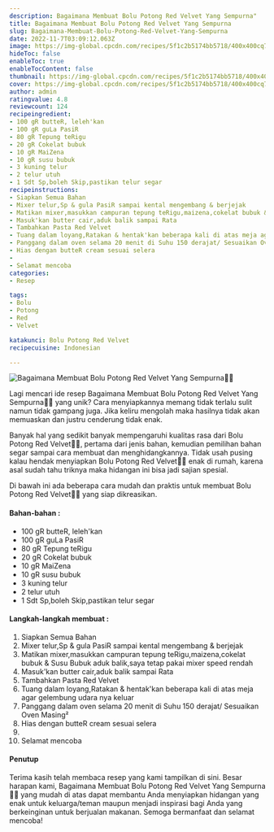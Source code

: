 ```yaml
---
description: Bagaimana Membuat Bolu Potong Red Velvet Yang Sempurna"
title: Bagaimana Membuat Bolu Potong Red Velvet Yang Sempurna
slug: Bagaimana-Membuat-Bolu-Potong-Red-Velvet-Yang-Sempurna
date: 2022-11-7T03:09:12.063Z
image: https://img-global.cpcdn.com/recipes/5f1c2b5174bb5718/400x400cq70/photo.jpg
hideToc: false
enableToc: true
enableTocContent: false
thumbnail: https://img-global.cpcdn.com/recipes/5f1c2b5174bb5718/400x400cq70/photo.jpg
cover: https://img-global.cpcdn.com/recipes/5f1c2b5174bb5718/400x400cq70/photo.jpg
author: admin
ratingvalue: 4.8
reviewcount: 124
recipeingredient:
- 100 gR butteR, leleh'kan
- 100 gR guLa PasiR
- 80 gR Tepung teRigu
- 20 gR Cokelat bubuk
- 10 gR MaiZena
- 10 gR susu bubuk
- 3 kuning telur
- 2 telur utuh
- 1 Sdt Sp,boleh Skip,pastikan telur segar
recipeinstructions:
- Siapkan Semua Bahan
- Mixer telur,Sp & gula PasiR sampai kental mengembang & berjejak
- Matikan mixer,masukkan campuran tepung teRigu,maizena,cokelat bubuk & Susu Bubuk aduk balik,saya tetap pakai mixer speed rendah
- Masuk'kan butter cair,aduk balik sampai Rata
- Tambahkan Pasta Red Velvet
- Tuang dalam loyang,Ratakan & hentak'kan beberapa kali di atas meja agar gelembung udara nya keluar
- Panggang dalam oven selama 20 menit di Suhu 150 derajat/ Sesuaikan Oven Masing²
- Hias dengan butteR cream sesuai selera
- 
- Selamat mencoba
categories:
- Resep

tags:
- Bolu
- Potong
- Red
- Velvet

katakunci: Bolu Potong Red Velvet
recipecuisine: Indonesian

---
```


![Bagaimana Membuat Bolu Potong Red Velvet Yang Sempurna👩‍🍳](https://img-global.cpcdn.com/recipes/5f1c2b5174bb5718/400x400cq70/photo.jpg)

Lagi mencari ide resep Bagaimana Membuat Bolu Potong Red Velvet Yang Sempurna👩‍🍳 yang unik? Cara menyiapkannya memang tidak terlalu sulit namun tidak gampang juga. Jika keliru mengolah maka hasilnya tidak akan memuaskan dan justru cenderung tidak enak.

Banyak hal yang sedikit banyak mempengaruhi kualitas rasa dari Bolu Potong Red Velvet👩‍🍳, pertama dari jenis bahan, kemudian pemilihan bahan segar sampai cara membuat dan menghidangkannya. Tidak usah pusing kalau hendak menyiapkan Bolu Potong Red Velvet👩‍🍳 enak di rumah, karena asal sudah tahu triknya maka hidangan ini bisa jadi sajian spesial.

Di bawah ini ada beberapa cara mudah dan praktis untuk membuat Bolu Potong Red Velvet👩‍🍳 yang siap dikreasikan.

<!--inarticleads1-->

#### Bahan-bahan :

- 100 gR butteR, leleh'kan
- 100 gR guLa PasiR
- 80 gR Tepung teRigu
- 20 gR Cokelat bubuk
- 10 gR MaiZena
- 10 gR susu bubuk
- 3 kuning telur
- 2 telur utuh
- 1 Sdt Sp,boleh Skip,pastikan telur segar

<!--inarticleads2-->

#### Langkah-langkah membuat :

1. Siapkan Semua Bahan
1. Mixer telur,Sp & gula PasiR sampai kental mengembang & berjejak
1. Matikan mixer,masukkan campuran tepung teRigu,maizena,cokelat bubuk & Susu Bubuk aduk balik,saya tetap pakai mixer speed rendah
1. Masuk'kan butter cair,aduk balik sampai Rata
1. Tambahkan Pasta Red Velvet
1. Tuang dalam loyang,Ratakan & hentak'kan beberapa kali di atas meja agar gelembung udara nya keluar
1. Panggang dalam oven selama 20 menit di Suhu 150 derajat/ Sesuaikan Oven Masing²
1. Hias dengan butteR cream sesuai selera
1. 
1. Selamat mencoba

#### Penutup

Terima kasih telah membaca resep yang kami tampilkan di sini. Besar harapan kami, Bagaimana Membuat Bolu Potong Red Velvet Yang Sempurna👩‍🍳 yang mudah di atas dapat membantu Anda menyiapkan hidangan yang enak untuk keluarga/teman maupun menjadi inspirasi bagi Anda yang berkeinginan untuk berjualan makanan. Semoga bermanfaat dan selamat mencoba!